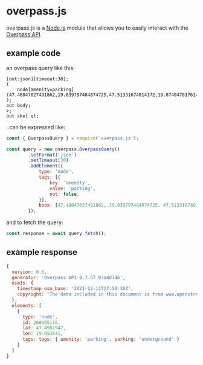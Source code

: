 # overpass.js

overpass.js is a [Node.js](https://nodejs.org) module that allows you to easily interact with the [Overpass API](https://wiki.openstreetmap.org/wiki/Overpass_API).

## example code

an overpass query like this:

```
[out:json][timeout:30];
(
    node[amenity=parking](47.48047027491862,19.039797484874725,47.51331674014172,19.07404761761427);
);
out body;
>;
out skel qt;
```

..can be expressed like:

```js
const { OverpassQuery } = require('overpass.js');

const query = new overpass.OverpassQuery()
		.setFormat('json')
		.setTimeout(30)
		.addElement({
			type: 'node',
			tags: [{
				key: 'amenity',
				value: 'parking',
				not: false,
			}],
			bbox: [47.48047027491862, 19.039797484874725, 47.51331674014172, 19.07404761761427],
		});

```

and to fetch the query:

```js
const response = await query.fetch();
```

## example response

```js
{
  version: 0.6,
  generator: 'Overpass API 0.7.57 93a4d346',
  osm3s: {
    timestamp_osm_base: '2021-12-11T17:50:30Z',
    copyright: 'The data included in this document is from www.openstreetmap.org. The data is made available under ODbL.'
  },
  elements: [
    {
      type: 'node',
      id: 260305115,
      lat: 47.4987947,
      lon: 19.053641,
      tags: tags: { amenity: 'parking', parking: 'underground' }
    }
  ]
}
```
